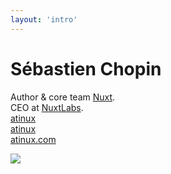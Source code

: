 ```yaml
---
layout: 'intro'
---
```


# Sébastien Chopin

<div class="leading-8 opacity-80">
Author & core team <a href="https://nuxt.com">Nuxt</a>.<br>
CEO at <a href="https://nuxtlabs.com">NuxtLabs</a>.<br>
</div>

<div my-10 w-min grid="~ cols-[40px_1fr] gap-y4" items-center justify-center>
  <div i-simple-icons-github op80 ma text-xl/>
  <div><a href="https://github.com/atinux" target="_blank">atinux</a></div>
  <div i-simple-icons-x op80 ma text-xl/>
  <div><a href="https://twitter.com/atinux" target="_blank">atinux</a></div>
  <div i-heroicons-link op80 ma text-xl/>
  <div><a href="https://atinux.com" target="_blank">atinux.com</a></div>
</div>

<img src="https://avatars.githubusercontent.com/u/904724?v=4" rounded-md w-40 abs-tr mt-20 mr-20 border-2 class=
"border-green-400/20" />

<div flex="~ gap2">

</div>
